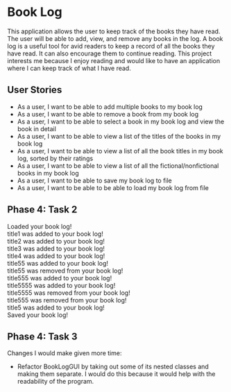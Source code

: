 # Book Log

This application allows the user to keep track of the books they have read. The user will be able to add, view, and
remove any books in the log. A book log is a useful tool for avid readers to keep a record of all the books they have
read. It can also encourage them to continue reading. This project interests me because I enjoy reading and would like
to have an application where I can keep track of what I have read.

## User Stories

- As a user, I want to be able to add multiple books to my book log
- As a user, I want to be able to remove a book from my book log
- As a user, I want to be able to select a book in my book log and view the book in detail
- As a user, I want to be able to view a list of the titles of the books in my book log
- As a user, I want to be able to view a list of all the book titles in my book log, sorted by their ratings
- As a user, I want to be able to view a list of all the fictional/nonfictional books in my book log
- As a user, I want to be able to save my book log to file
- As a user, I want to be able to be able to load my book log from file

## Phase 4: Task 2

Loaded your book log!<br>
title1 was added to your book log!<br>
title2 was added to your book log!<br>
title3 was added to your book log!<br>
title4 was added to your book log!<br>
title55 was added to your book log!<br>
title55 was removed from your book log!<br>
title555 was added to your book log!<br>
title5555 was added to your book log!<br>
title5555 was removed from your book log!<br>
title555 was removed from your book log!<br>
title5 was added to your book log!<br>
Saved your book log!

## Phase 4: Task 3

Changes I would make given more time:

- Refactor BookLogGUI by taking out some of its nested classes and making them separate. I would do this because it
  would help with the readability of the program.

